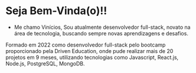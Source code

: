 # Seja Bem-Vinda(o)!!
* Me chamo Vinícios, Sou atualmente desenvolvedor full-stack, novato na área de tecnologia, buscando sempre novas aprendizagens e desafios.

Formado em 2022 como desenvolvedor full-stack pelo bootcamp proporcionado pela Driven Education, onde pude realizar mais de 20 projetos em 9 meses, utilizando tecnologias como Javascript, React.js, Node.js, PostgreSQL, MongoDB.


